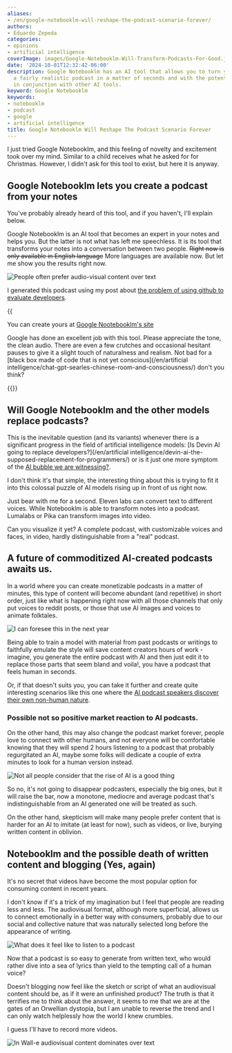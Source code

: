 ```yaml
---
aliases:
- /en/google-notebooklm-will-reshape-the-podcast-scenario-forever/
authors:
- Eduardo Zepeda
categories:
- opinions
- artificial intelligence
coverImage: images/Google-Notebooklm-Will-Transform-Podcasts-For-Good.jpg
date: '2024-10-01T12:32:42-06:00'
description: Google Notebooklm has an AI tool that allows you to turn your notes into
  a fairly realistic podcast in a matter of seconds and with the potential to be used
  in conjunction with other AI tools.
keyword: Google Notebooklm
keywords:
- notebooklm
- podcast
- google
- artificial intelligence
title: Google Notebooklm Will Reshape The Podcast Scenario Forever
---
```


I just tried Google Notebooklm, and this feeling of novelty and excitement took over my mind. Similar to a child receives what he asked for for Christmas. However, I didn't ask for this tool to exist, but here it is anyway.

## Google Notebooklm lets you create a podcast from your notes

You've probably already heard of this tool, and if you haven't, I'll explain below. 

Google Notebooklm is an AI tool that becomes an expert in your notes and helps you. But the latter is not what has left me speechless. It is its tool that transforms your notes into a conversation between two people. ~~Right now is only available in English language~~ More languages are available now. But let me show you the results right now.

![People often prefer audio-visual content over text](images/podcast-meme-5-minutes.jpg "People often prefer audio-visual content over text")

I generated this podcast using my post about [the problem of using github to evaluate developers](/en/opinions/dont-use-github-to-evaluate-developers-it-is-naive/).

{{<audio src="https://res.cloudinary.com/dwrscezd2/video/upload/v1727844656/Podcast-Github-google-notebooklm_dsnzn8.mp3" caption="This podcast was automatically generated using Notebooklm">}}

You can create yours at [Google Nootebooklm's site](https://notebooklm.google/#?)

Google has done an excellent job with this tool. Please appreciate the tone, the clean audio. There are even a few crutches and occasional hesitant pauses to give it a slight touch of naturalness and realism. Not bad for a [black box made of code that is not yet conscious](/en/artificial intelligence/chat-gpt-searles-chinese-room-and-consciousness/) don't you think?

{{<ad>}}

## Will Google Notebooklm and the other models replace podcasts?

This is the inevitable question (and its variants) whenever there is a significant progress in the field of artificial intelligence models: [Is Devin AI going to replace developers?](/en/artificial intelligence/devin-ai-the-supposed-replacement-for-programmers/) or is it just one more symptom of the [AI bubble we are witnessing?](/en/inteligencia-artificial/the-rise-and-fall-of-the-ai-bubble/).

I don't think it's that simple, the interesting thing about this is trying to fit it into this colossal puzzle of AI models rising up in front of us right now.

Just bear with me for a second. Eleven labs can convert text to different voices. While Notebooklm is able to transform notes into a podcast. Lumalabs or Pika can transform images into video. 

Can you visualize it yet? A complete podcast, with customizable voices and faces, in video, hardly distinguishable from a "real" podcast.

## A future of commoditized AI-created podcasts awaits us.

In a world where you can create monetizable podcasts in a matter of minutes, this type of content will become abundant (and repetitive) in short order, just like what is happening right now with all those channels that only put voices to reddit posts, or those that use AI images and voices to animate folktales.

![I can foresee this in the next year](https://i.imgflip.com/95scrd.jpg "I can foresee this in the next year")

Being able to train a model with material from past podcasts or writings to faithfully emulate the style will save content creators hours of work - imagine, you generate the entire podcast with AI and then just edit it to replace those parts that seem bland and voila!, you have a podcast that feels human in seconds. 

Or, if that doesn't suits you, you can take it further and create quite interesting scenarios like this one where the [AI podcast speakers discover their own non-human nature](https://www.reddit.com/r/artificial/comments/1frk1gi/notebooklm_podcast_hosts_discover_theyre_ai_not/#?).

### Possible not so positive market reaction to AI podcasts. 

On the other hand, this may also change the podcast market forever, people love to connect with other humans, and not everyone will be comfortable knowing that they will spend 2 hours listening to a podcast that probably regurgitated an AI, maybe some folks will dedicate a couple of extra minutes to look for a human version instead.

![Not all people consider that the rise of AI is a good thing](images/AI-impact-on-society.webp "Not all people consider that the rise of AI is a good thing")

So no, it's not going to disappear podcasters, especially the big ones, but it will raise the bar, now a monotone, mediocre and average podcast that's indistinguishable from an AI generated one will be treated as such.

On the other hand, skepticism will make many people prefer content that is harder for an AI to imitate (at least for now), such as videos, or live, burying written content in oblivion.

## Notebooklm and the possible death of written content and blogging (Yes, again)

It's no secret that videos have become the most popular option for consuming content in recent years. 

I don't know if it's a trick of my imagination but I feel that people are reading less and less. The audiovisual format, although more superficial, allows us to connect emotionally in a better way with consumers, probably due to our social and collective nature that was naturally selected long before the appearance of writing.

![What does it feel like to listen to a podcast](images/what-it-feels-to-listen-to-a-podcast.jpeg "What does it feel like to listen to a podcast?")

Now that a podcast is so easy to generate from written text, who would rather dive into a sea of lyrics than yield to the tempting call of a human voice? 

Doesn't blogging now feel like the sketch or script of what an audiovisual content should be, as if it were an unfinished product? The truth is that it terrifies me to think about the answer, it seems to me that we are at the gates of an Orwellian dystopia, but I am unable to reverse the trend and I can only watch helplessly how the world I knew crumbles.

I guess I'll have to record more videos.

![In Wall-e audiovisual content dominates over text](https://res.cloudinary.com/dwrscezd2/image/upload/v1727849039/kgr8at3ytm29xohusw5x.avif "In Wall-e audiovisual content dominates over text")